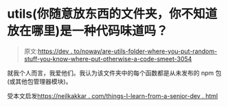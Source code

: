 # utils(你随意放东西的文件夹，你不知道放在哪里)是一种代码味道吗？

> 原文:[https://dev . to/noway/are-utils-folder-where-you-put-random-stuff-you-know-where-put-otherwise-a-code-smeet-3054](https://dev.to/noway/are-utils-folder-where-you-put-random-stuff-you-don-t-know-where-to-put-otherwise-a-code-smell-3054)

就我个人而言，我爱他们。我认为该文件夹中的每个函数都是从未发布的 npm 包(或其他包管理器模块)。

受本文启发[https://neilkakkar . com/things-I-learn-from-a-senior-dev . html](https://neilkakkar.com/things-I-learnt-from-a-senior-dev.html)